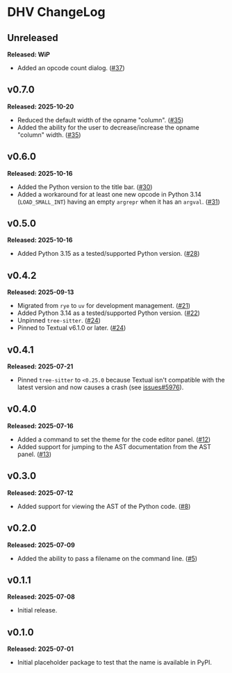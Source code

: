 # DHV ChangeLog

## Unreleased

**Released: WiP**

- Added an opcode count dialog.
  ([#37](https://github.com/davep/dhv/pull/37))

## v0.7.0

**Released: 2025-10-20**

- Reduced the default width of the opname "column".
  ([#35](https://github.com/davep/dhv/pull/35))
- Added the ability for the user to decrease/increase the opname "column"
  width. ([#35](https://github.com/davep/dhv/pull/35))

## v0.6.0

**Released: 2025-10-16**

- Added the Python version to the title bar.
  ([#30](https://github.com/davep/dhv/pull/30))
- Added a workaround for at least one new opcode in Python 3.14
  (`LOAD_SMALL_INT`) having an empty `argrepr` when it has an `argval`.
  ([#31](https://github.com/davep/dhv/pull/31))

## v0.5.0

**Released: 2025-10-16**

- Added Python 3.15 as a tested/supported Python version.
  ([#28](https://github.com/davep/dhv/pull/28))

## v0.4.2

**Released: 2025-09-13**

- Migrated from `rye` to `uv` for development management.
  ([#21](https://github.com/davep/dhv/pull/21))
- Added Python 3.14 as a tested/supported Python version.
  ([#22](https://github.com/davep/dhv/pull/22))
- Unpinned `tree-sitter`. ([#24](https://github.com/davep/dhv/pull/24))
- Pinned to Textual v6.1.0 or later.
  ([#24](https://github.com/davep/dhv/pull/24))

## v0.4.1

**Released: 2025-07-21**

- Pinned `tree-sitter` to `<0.25.0` because Textual isn't compatible with
  the latest version and now causes a crash (see
  [issues#5976](https://github.com/Textualize/textual/issues/5976)).

## v0.4.0

**Released: 2025-07-16**

- Added a command to set the theme for the code editor panel.
  ([#12](https://github.com/davep/dhv/pull/12))
- Added support for jumping to the AST documentation from the AST panel.
  ([#13](https://github.com/davep/dhv/pull/13))

## v0.3.0

**Released: 2025-07-12**

- Added support for viewing the AST of the Python code.
  ([#8](https://github.com/davep/dhv/pull/8))

## v0.2.0

**Released: 2025-07-09**

- Added the ability to pass a filename on the command line.
  ([#5](https://github.com/davep/dhv/pull/5))

## v0.1.1

**Released: 2025-07-08**

- Initial release.

## v0.1.0

**Released: 2025-07-01**

- Initial placeholder package to test that the name is available in PyPI.

[//]: # (ChangeLog.md ends here)
